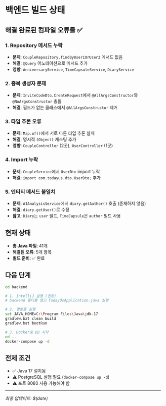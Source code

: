# 백엔드 빌드 상태

## 해결 완료된 컴파일 오류들 ✅

### 1. Repository 메서드 누락
- **문제**: `CoupleRepository.findByUser1OrUser2` 메서드 없음
- **해결**: `@Query` 어노테이션으로 메서드 추가
- **영향**: `AnniversaryService`, `TimeCapsuleService`, `DiaryService`

### 2. 중복 생성자 문제  
- **문제**: `InviteCodeDto.CreateRequest`에서 `@AllArgsConstructor`와 `@NoArgsConstructor` 충돌
- **해결**: 필드가 없는 클래스에서 `@AllArgsConstructor` 제거

### 3. 타입 추론 오류
- **문제**: `Map.of()`에서 서로 다른 타입 추론 실패
- **해결**: 명시적 `(Object)` 캐스팅 추가
- **영향**: `CoupleController` (2곳), `UserController` (1곳)

### 4. Import 누락
- **문제**: `CoupleService`에서 `UserDto` import 누락  
- **해결**: `import com.todayus.dto.UserDto;` 추가

### 5. 엔티티 메서드 불일치
- **문제**: `AIAnalysisService`에서 `diary.getAuthor()` 호출 (존재하지 않음)
- **해결**: `diary.getUser()`로 수정
- **참고**: `Diary`는 `user` 필드, `TimeCapsule`은 `author` 필드 사용

## 현재 상태
- **총 Java 파일**: 41개
- **해결된 오류**: 5개 항목
- **빌드 준비**: ✅ 완료

## 다음 단계
```bash
cd backend

# 1. IntelliJ 실행 (권장)
# backend 폴더를 열고 TodayUsApplication.java 실행

# 2. 명령줄 실행
set JAVA_HOME=C:\Program Files\Java\jdk-17
gradlew.bat clean build
gradlew.bat bootRun

# 3. Docker로 DB 시작
cd ..
docker-compose up -d
```

## 전제 조건
- ✅ Java 17 설치됨
- ⚠️ PostgreSQL 실행 필요 (`docker-compose up -d`)
- ⚠️ 포트 8080 사용 가능해야 함

---
*최종 업데이트: $(date)*